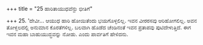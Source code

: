 +++
title = "25 ಹಾರಿತಾಯುಧವೆನ್ದು ಭೀತಿಗೆ"

+++
25. 'ದೇವೀ... ಆಯುಧ ಹಾರಿ ಹೋಯಿತೆಂದು ಭಯಗೊಳ್ಳಲಿಲ್ಲ. ಇವನ ವೀರರಸವು ಆರಿಹೋಗಲಿಲ್ಲ. ಅವನ ತೋಳ್ಬಲದಲ್ಲಿ ಅನುಮಾನ ಕೊರತೆಗಳಿಲ್ಲ. ಬಲವಾಗಿ ಹೊಡೆದ ಚೆಂಡಿನಂತೆ ಇವನ ಪ್ರತಾಪವು ಪುಟಿದೇಳುತ್ತಿದೆ. ಈಗ  ಇವನ ಮಹಾ ಬಾಹುಯುದ್ಧವನ್ನು  ನೋಡು. ಎಂದು ಪಾರ್ವತಿಗೆ ಹೇಳಿದನು.